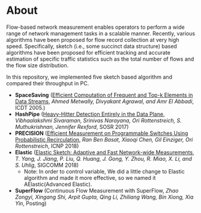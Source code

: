 # About
Flow-based network measurement enables operators to perform a wide range of network management tasks in a scalable manner. Recently, various algorithms have been proposed for flow record collection at very high speed. Specifically, sketch (i.e., some succinct data structure) based algorithms have been proposed for efficient tracking and accurate estimation of specific traffic statistics such as the total number of flows and the flow size distribution.

In this repository, we implemented five sketch based algorithm and compared their throughput in PC.
* **SpaceSaving** ([Efficient Computation of Frequent and Top-k
Elements in Data Streams](http://www.cse.ust.hk/~raywong/comp5331/References/EfficientComputationOfFrequentAndTop-kElementsInDataStreams.pdf),  *Ahmed Metwally, Divyakant Agrawal, and Amr El Abbadi*, ICDT 2005.)
* **HashPipe** ([Heavy-Hitter Detection Entirely in the Data Plane](https://www.cs.princeton.edu/~jrex/papers/hashpipe17.pdf), *Vibhaalakshmi Sivaraman, Srinivas Narayana, Ori Rottenstreich, S. Muthukrishnan, Jennifer Rexford*, SOSR 2017)
* **PRECISION** ([Efficient Measurement on Programmable Switches Using Probabilistic Recirculation](https://ieeexplore.ieee.org/document/8526835), *Ran Ben Basat, Xiaoqi Chen, Gil Einziger, Ori Rottenstreich*, ICNP 2018)
* **Elastic** ([Elastic Sketch: Adaptive and Fast Network-wide Measurements](https://conferences.sigcomm.org/events/apnet2018/papers/elastic_sketch.pdf), *T. Yang, J. Jiang, P. Liu, Q. Huang, J. Gong, Y. Zhou, R. Miao, X. Li, and S. Uhlig*, SIGCOMM 2018)
  * Note: In order to control variable, We did a little change to Elastic algorithm and made it more effective, so we named it AElastic(Advanced Elastic).
* **SuperFlow** (Continuous Flow Measurement with SuperFlow, *Zhao Zongyi, Xingang Shi, Arpit Gupta, Qing Li, Zhiliang Wang, Bin Xiong, Xia Yin*, Posting)